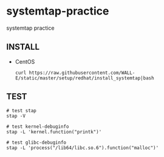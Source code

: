 # systemtap-practice
systemtap practice

## INSTALL
* CentOS
  ```
  curl https://raw.githubusercontent.com/WALL-E/static/master/setup/redhat/install_systemtap|bash
  ```

## TEST
```
# test stap
stap -V

# test kernel-debuginfo
stap -L 'kernel.function("printk")'

# test glibc-debuginfo
stap -L 'process("/lib64/libc.so.6").function("malloc")'
```
